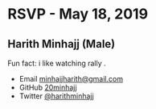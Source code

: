# RSVP - May 18, 2019

## Harith Minhajj (Male)

Fun fact: i like watching rally .

- Email [minhajjharith@gmail.com](mailto:minhajjharith@gmail.com)
- GitHub [20minhajj](https://github.com/20minhajj)
- Twitter [@harithminhajj](https://twitter.com/harithminhajj)
